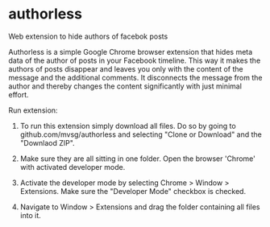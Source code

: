 # authorless
Web extension to hide authors of facebok posts

Authorless is a simple Google Chrome browser extension that hides meta data of the author of posts in your Facebook timeline. This way it makes the authors of posts disappear and leaves you only with the content of the message and the additional comments. It disconnects the message from the author and thereby changes the content significantly with just minimal effort.

Run extension:

1. To run this extension simply download all files. Do so by going to github.com/mvsg/authorless and selecting "Clone or Download" and the "Downlaod ZIP".

2. Make sure they are all sitting in one folder. Open the browser 'Chrome' with activated developer mode.

3. Activate the developer mode by selecting Chrome > Window > Extensions. Make sure the "Developer Mode" checkbox is checked.

4. Navigate to Window > Extensions and drag the folder containing all files into it.
